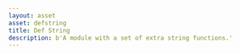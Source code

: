 ```yaml
---
layout: asset
asset: defstring
title: Def String
description: b'A module with a set of extra string functions.'
---
```

